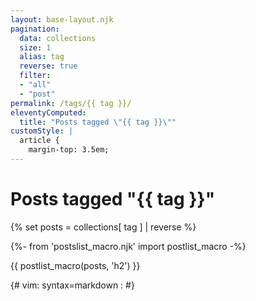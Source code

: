 ```yaml
---
layout: base-layout.njk
pagination:
  data: collections
  size: 1
  alias: tag
  reverse: true
  filter:
  - "all"
  - "post"
permalink: /tags/{{ tag }}/
eleventyComputed:
  title: "Posts tagged \"{{ tag }}\""
customStyle: |
  article {
    margin-top: 3.5em;
---
```


# Posts tagged "{{ tag }}"

{% set posts = collections[ tag ] | reverse %}

{%- from 'postslist_macro.njk' import postlist_macro -%}

{{ postlist_macro(posts, 'h2') }}

{# vim: syntax=markdown :
#}
